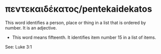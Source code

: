 # πεντεκαιδέκατος/pentekaidekatos

This word identifies a person, place or thing in a list that is ordered by number. It is an adjective.
* This word means fifteenth. It identifies item number 15 in a list of items.

See: Luke 3:1
